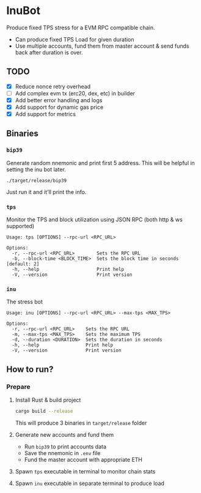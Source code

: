 # InuBot

Produce fixed TPS stress for a EVM RPC compatible chain.

- Can produce fixed TPS Load for given duration
- Use multiple accounts, fund them from master account & send funds back after duration is over.

## TODO

- [x] Reduce nonce retry overhead
- [ ] Add complex evm tx (erc20, dex, etc) in builder
- [x] Add better error handling and logs
- [x] Add support for dynamic gas price
- [x] Add support for metrics

## Binaries

### `bip39`

Generate random nnemonic and print first 5 address. This will be helpful in setting the inu bot later.

```
./target/release/bip39
```

Just run it and it'll print the info.

### `tps`

Monitor the TPS and block utilization using JSON RPC (both http & ws supported)

```
Usage: tps [OPTIONS] --rpc-url <RPC_URL>

Options:
  -r, --rpc-url <RPC_URL>        Sets the RPC URL
  -b, --block-time <BLOCK_TIME>  Sets the block time in seconds [default: 2]
  -h, --help                     Print help
  -V, --version                  Print version
```

### `inu`

The stress bot

```
Usage: inu [OPTIONS] --rpc-url <RPC_URL> --max-tps <MAX_TPS>

Options:
  -r, --rpc-url <RPC_URL>    Sets the RPC URL
  -m, --max-tps <MAX_TPS>    Sets the maximum TPS
  -d, --duration <DURATION>  Sets the duration in seconds
  -h, --help                 Print help
  -V, --version              Print version
```

## How to run?

### Prepare

1. Install Rust & build project

   ```bash
   cargo build --release
   ```

   This will produce 3 binaries in `target/release` folder

2. Generate new accounts and fund them

   - Run `bip39` to print accounts data
   - Save the nnemonic in `.env` file
   - Fund the master account with appropriate ETH

3. Spawn `tps` executable in terminal to monitor chain stats
4. Spawn `inu` executable in separate terminal to produce load
